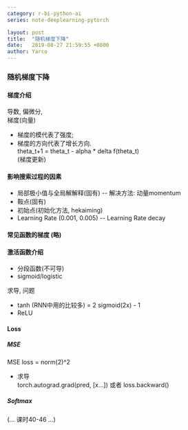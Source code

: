 ```yaml
---
category: r-bi-python-ai
series: note-deeplearning-pytorch

layout: post 
title:  "随机梯度下降"
date:   2019-08-27 21:59:55 +0800
author: Yarco
---
```


### 随机梯度下降
#### 梯度介绍
导数, 偏微分,   
梯度(向量)  
* 梯度的模代表了强度;
* 梯度的方向代表了增长方向.  
theta_t+1 = theta_t - alpha * delta f(theta_t)  
(梯度更新)  

#### 影响搜索过程的因素
* 局部极小值与全局解解释(固有) -- 解决方法: 动量momentum
* 鞍点(固有)
* 初始点(初始化方法, hekaiming)
* Learning Rate (0.001, 0.005) -- Learning Rate decay

#### 常见函数的梯度 (略)

#### 激活函数介绍
* 分段函数(不可导)
* sigmoid/logistic

求导, 问题
* tanh (RNN中用的比较多) = 2 sigmoid(2x) - 1
* ReLU

#### Loss
##### MSE
MSE  loss = norm(2)^2

* 求导  
torch.autograd.grad(pred, [x...])
或者
loss.backward()

##### Softmax

(... 课时40-46 ...)
